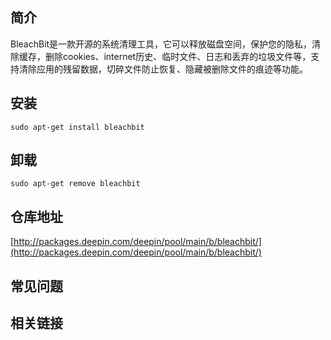 ## 简介

BleachBit是一款开源的系统清理工具，它可以释放磁盘空间，保护您的隐私，清除缓存，删除cookies、internet历史、临时文件、日志和丢弃的垃圾文件等，支持清除应用的残留数据，切碎文件防止恢复、隐藏被删除文件的痕迹等功能。

## 安装

`sudo apt-get install bleachbit`

## 卸载

`sudo apt-get remove bleachbit`

## 仓库地址

[http://packages.deepin.com/deepin/pool/main/b/bleachbit/](http://packages.deepin.com/deepin/pool/main/b/bleachbit/)


## 常见问题


## 相关链接